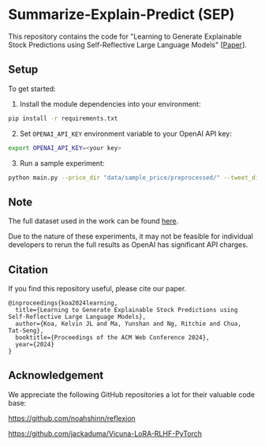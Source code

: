# Summarize-Explain-Predict (SEP)

This repository contains the code for "Learning to Generate Explainable Stock Predictions using Self-Reflective Large Language Models" [[Paper](https://arxiv.org/abs/2402.03659)].

## Setup

To get started:

1. Install the module dependencies into your environment:
```bash
pip install -r requirements.txt
```

2. Set `OPENAI_API_KEY` environment variable to your OpenAI API key:
```bash
export OPENAI_API_KEY=<your key>
```

3. Run a sample experiment:
```bash
python main.py --price_dir "data/sample_price/preprocessed/" --tweet_dir "data/sample_tweet/raw/"
```

## Note

The full dataset used in the work can be found [here](https://github.com/koa-fin/sn2).

Due to the nature of these experiments, it may not be feasible for individual developers to rerun the full results as OpenAI has significant API charges.

## Citation

If you find this repository useful, please cite our paper.

```
@inproceedings{koa2024learning,
  title={Learning to Generate Explainable Stock Predictions using Self-Reflective Large Language Models},
  author={Koa, Kelvin JL and Ma, Yunshan and Ng, Ritchie and Chua, Tat-Seng},
  booktitle={Proceedings of the ACM Web Conference 2024},
  year={2024}
}
```

## Acknowledgement

We appreciate the following GitHub repositories a lot for their valuable code base:

https://github.com/noahshinn/reflexion

https://github.com/jackaduma/Vicuna-LoRA-RLHF-PyTorch
